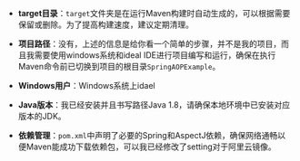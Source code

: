 - **target目录**：`target`文件夹是在运行Maven构建时自动生成的，可以根据需要保留或删除。为了提高构建速度，建议定期清理。
    
- **项目路径**：没有，上述的信息是给你看一个简单的步骤，并不是我的项目，而且我需要使用windows系统和ideal IDE进行项目编写和运行，确保在执行Maven命令前已切换到项目的根目录`SpringAOPExample`。
    
- **Windows用户**：Windows系统上idael
    
- **Java版本**：我已经安装并且书写路径Java 1.8，请确保本地环境中已安装对应版本的JDK。
    
- **依赖管理**：`pom.xml`中声明了必要的Spring和AspectJ依赖，确保网络通畅以便Maven能成功下载依赖包，可以我已经修改了setting对于阿里云镜像。

